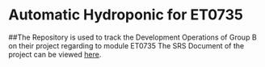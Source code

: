 # Automatic Hydroponic for ET0735
##The Repository is used to track the Development Operations of Group B on their project regarding to module ET0735
The SRS Document of the project can be viewed [here](https://www.google.com).